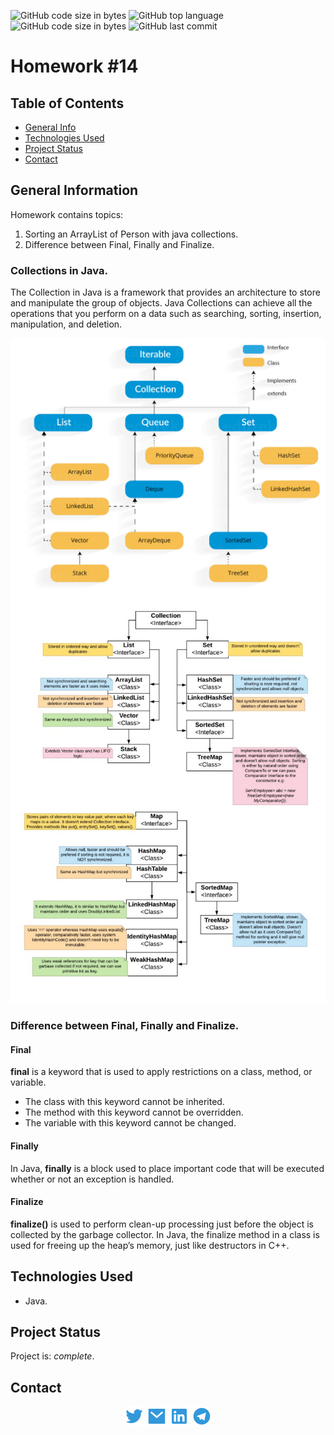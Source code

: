 ![GitHub code size in bytes](https://img.shields.io/github/languages/count/mypage-solutions/Lesson_14)
![GitHub top language](https://img.shields.io/github/languages/top/mypage-solutions/Lesson_14)
![GitHub code size in bytes](https://img.shields.io/github/languages/code-size/mypage-solutions/Lesson_14)
![GitHub last commit](https://img.shields.io/github/last-commit/mypage-solutions/Lesson_14)

# Homework #14 

## Table of Contents

- [General Info](#general-information)
- [Technologies Used](#technologies-used)
- [Project Status](#project-status)
- [Contact](#contact)

## General Information

Homework contains topics:
1. Sorting an ArrayList of Person with java collections.
2. Difference between Final, Finally and Finalize.

### Collections in Java. 
The Collection in Java is a framework that provides an architecture to store and manipulate the group of objects.
Java Collections can achieve all the operations that you perform on a data such as searching, sorting, insertion, manipulation, and deletion.

<p align="center">
  <img src="https://github.com/mypage-solutions/Images/blob/main/Images/Collection-framework-hierarchy.jpg" />
  <img src="https://github.com/mypage-solutions/Images/blob/main/Images/Collection-framework.jpeg" />
</p>

### Difference between Final, Finally and Finalize.
#### Final
**final** is a keyword that is used to apply restrictions on a class, method, or variable.
- The class with this keyword cannot be inherited.
- The method with this keyword cannot be overridden.
- The variable with this keyword cannot be changed.
#### Finally
In Java, **finally** is a block used to place important code that will be executed whether or not an exception is handled.
#### Finalize
**finalize()** is used to perform clean-up processing just before the object is collected by the garbage collector. In Java, the finalize method in a class is used for freeing up the heap’s memory, just like destructors in C++.

## Technologies Used

- Java.

## Project Status

Project is: _complete_.

## Contact

<p align="center">
<a href="https://twitter.com/Michael22878035"><img src="https://github.com/mypage-solutions/Images/blob/main/Images/icons/twitter-fill.png" /></a>
<a href="mailto:m_musienko@outlook.com"><img src="https://github.com/mypage-solutions/Images/blob/main/Images/icons/mail-fill.png" /></a>
<a href="https://www.linkedin.com/in/mykhailo-musiienko-80849880/"><img src="https://github.com/mypage-solutions/Images/blob/main/Images/icons/linkedin-box-fill.png" /></a>
<a href="https://t.me/Mykhailo_Musiienko"><img src="https://github.com/mypage-solutions/Images/blob/main/Images/icons/telegram-fill.png" /></a>
</p>
